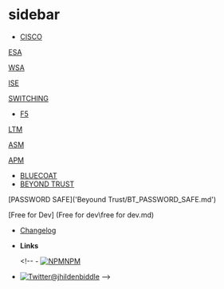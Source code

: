 # sidebar

* [CISCO](cisco/)

[ESA](esa/esa-master-index.md)

[WSA](https://github.com/npatel007/docs/tree/1c31263a0a7ae9c9321d3511df4de71a47fad1a7/README.md)

[ISE](https://github.com/npatel007/docs/tree/1c31263a0a7ae9c9321d3511df4de71a47fad1a7/README.md)

[SWITCHING](https://github.com/npatel007/docs/tree/1c31263a0a7ae9c9321d3511df4de71a47fad1a7/README.md)

* [F5](https://github.com/npatel007/docs/tree/1c31263a0a7ae9c9321d3511df4de71a47fad1a7/README.md)


[LTM](https://github.com/npatel007/docs/tree/1c31263a0a7ae9c9321d3511df4de71a47fad1a7/README.md)

[ASM](https://github.com/npatel007/docs/tree/1c31263a0a7ae9c9321d3511df4de71a47fad1a7/README.md)

[APM](https://github.com/npatel007/docs/tree/1c31263a0a7ae9c9321d3511df4de71a47fad1a7/README.md)

* [BLUECOAT](https://github.com/npatel007/docs/tree/1c31263a0a7ae9c9321d3511df4de71a47fad1a7/README.md)
* [BEYOND TRUST](https://github.com/npatel007/docs/tree/1c31263a0a7ae9c9321d3511df4de71a47fad1a7/README.md)

\[PASSWORD SAFE\]\('Beyound Trust/BT\_PASSWORD\_SAFE.md'\)

[Free for Dev] (Free for dev\free for dev.md)

* [Changelog](https://github.com/npatel007/docs/tree/1c31263a0a7ae9c9321d3511df4de71a47fad1a7/changelog/README.md)
* **Links**

  &lt;!-- - [![NPM](https://icongram.jgog.in/simple/npm.svg?colored&size=16)NPM](https://www.npmjs.com/package/docsify-tabs)

* [![Twitter](https://icongram.jgog.in/simple/twitter.svg?colored&size=16)@jhildenbiddle](http://twitter.com/jhildenbiddle) --&gt;

